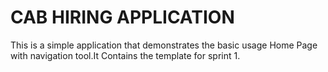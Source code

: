 # CAB HIRING APPLICATION
This is a simple application that demonstrates the basic usage Home Page with navigation tool.It Contains the template for sprint 1.
